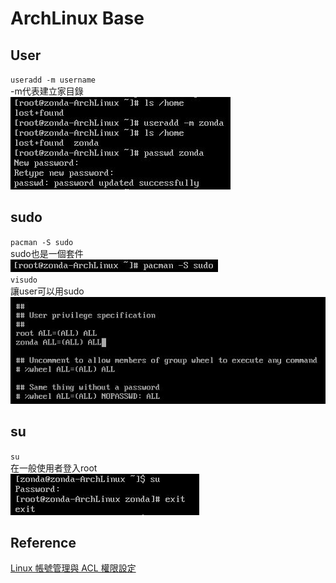 # ArchLinux Base

## User
`useradd -m username`  
-m代表建立家目錄  
![picture](picture/base/user.JPG)  

## sudo
`pacman -S sudo`  
sudo也是一個套件  
![picture](picture/base/installsudo.JPG)  
`visudo`  
讓user可以用sudo
![picture](picture/base/visudo.JPG)  

## su
`su`  
在一般使用者登入root  
![picture](picture/base/su.JPG)  


## Reference
[Linux 帳號管理與 ACL 權限設定](http://linux.vbird.org/linux_basic/0410accountmanager.php)  